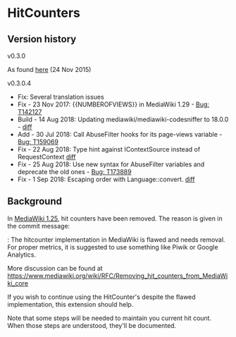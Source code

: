 # HitCounters

## Version history

v0.3.0

As found [here](https://github.com/wikimedia/mediawiki-extensions-HitCounters/releases/tag/0.3) (24 Nov 2015)

v0.3.0.4

- Fix: Several translation issues
- Fix - 23 Nov 2017: {{NUMBEROFVIEWS}} in MediaWiki 1.29 - [Bug: T142127](https://github.com/wikimedia/mediawiki-extensions-HitCounters/commit/213b2c6e40b5ef332381c82655d3ce227ace5c71)
- Build - 14 Aug 2018: Updating mediawiki/mediawiki-codesniffer to 18.0.0 - [diff](https://github.com/wikimedia/mediawiki-extensions-HitCounters/commit/822140f6d96974f5051449837e7f46a771d5f6a5#diff-df7ea4e51a49240fd52f0adb1b2ad9b2e2c8af3ee6a843defd40fd270e69595b)
- Add - 30 Jul 2018: Call AbuseFilter hooks for its page-views variable - [Bug: T159069](https://github.com/wikimedia/mediawiki-extensions-HitCounters/commit/33adf8a130cb72e3c9c246bb0139adbc62527df7)
- Fix - 22 Aug 2018: Type hint against IContextSource instead of RequestContext [diff](https://github.com/wikimedia/mediawiki-extensions-HitCounters/commit/c0afb68eb2704e55508f1d0771432e0400a50dbd)
- Fix - 25 Aug 2018: Use new syntax for AbuseFilter variables and deprecate the old ones - [Bug: T173889](https://github.com/wikimedia/mediawiki-extensions-HitCounters/commit/a3fc5c057960d3229591dd8139d3d76cfd284604)
- Fix -  1 Sep 2018: Escaping order with Language::convert. [diff](https://github.com/wikimedia/mediawiki-extensions-HitCounters/commit/3befcbb027f12017195bd1cea373d984bd171bd5)

## Background

In [MediaWiki 1.25](https://gerrit.wikimedia.org/r/150699/), hit counters have been removed.  The reason is given in the commit message:

: The hitcounter implementation in MediaWiki is flawed and needs removal. For proper metrics, it is suggested to use something like Piwik or Google Analytics.

More discussion can be found at
https://www.mediawiki.org/wiki/RFC/Removing_hit_counters_from_MediaWiki_core

If you wish to continue using the HitCounter's despite the flawed implementation, this extension should help.

Note that some steps will be needed to maintain you current hit count.  When those steps are understood, they'll be documented.
